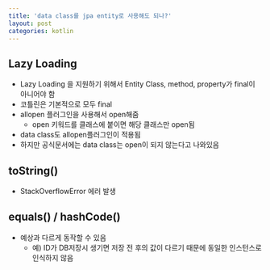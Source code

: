 ```yaml
---
title: 'data class를 jpa entity로 사용해도 되나?'
layout: post
categories: kotlin
---
```


## Lazy Loading
- Lazy Loading 을 지원하기 위해서 Entity Class, method, property가 final이 아니어야 함
- 코틀린은 기본적으로  모두 final
- allopen 플러그인을 사용해서 open해줌
  - open 키워드를 클래스에 붙이면 해당 클래스만 open됨
- data class도 allopen플러그인이 적용됨
- 하지만 공식문서에는 data class는 open이 되지 않는다고 나와있음

## toString()
- StackOverflowError 에러 발생

## equals() / hashCode()
- 예상과 다르게 동작할 수 있음
  - 예) ID가 DB저장시 생기면 저장 전 후의 값이 다르기 때문에 동일한 인스턴스로 인식하지 않음
